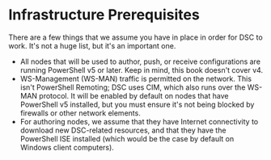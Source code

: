 # Infrastructure Prerequisites
There are a few things that we assume you have in place in order for DSC to work. It's not a huge list, but it's an important one.

* All nodes that will be used to author, push, or receive configurations are running PowerShell v5 or later. Keep in mind, this book doesn't cover v4.
* WS-Management (WS-MAN) traffic is permitted on the network. This isn't PowerShell Remoting; DSC uses CIM, which also runs over the WS-MAN protocol. It will be enabled by default on nodes that have PowerShell v5 installed, but you must ensure it's not being blocked by firewalls or other network elements.
* For authoring nodes, we assume that they have Internet connectivity to download new DSC-related resources, and that they have the PowerShell ISE installed (which would be the case by default on Windows client computers).

